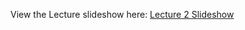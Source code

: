 View the Lecture slideshow here: [Lecture 2 Slideshow](https://gitpitch.com/CWRU-EECS301-F17/syllabus/master?p=/Lectures/Lecture02/Slides/)
